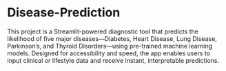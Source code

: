 # Disease-Prediction
This project is a Streamlit-powered diagnostic tool that predicts the likelihood of five major diseases—Diabetes, Heart Disease, Lung Disease, Parkinson’s, and Thyroid Disorders—using pre-trained machine learning models. Designed for accessibility and speed, the app enables users to input clinical or lifestyle data and receive instant, interpretable predictions.

